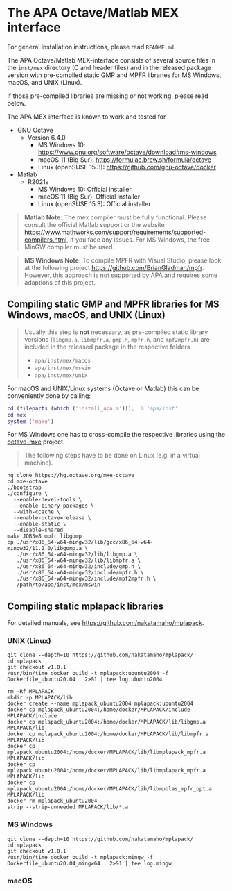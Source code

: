 # The APA Octave/Matlab MEX interface

For general installation instructions, please read `README.md`.

The APA Octave/Matlab MEX-interface consists of several source files in the
`inst/mex` directory (C and header files) and in the released package
version with pre-compiled static GMP and MPFR libraries for MS Windows, macOS,
and UNIX (Linux).

If those pre-compiled libraries are missing or not working, please read below.

The APA MEX interface is known to work and tested for

- GNU Octave
  - Version 6.4.0
    - MS Windows 10: <https://www.gnu.org/software/octave/download#ms-windows>
    - macOS 11 (Big Sur): <https://formulae.brew.sh/formula/octave>
    - Linux (openSUSE 15.3): <https://github.com/gnu-octave/docker>
- Matlab
  - R2021a
    - MS Windows 10: Official installer
    - macOS 11 (Big Sur): Official installer
    - Linux (openSUSE 15.3): Official installer

> **Matlab Note:** The mex compiler must be fully functional.
> Please consult the official Matlab support or the website
> <https://www.mathworks.com/support/requirements/supported-compilers.html>,
> if you face any issues.
> For MS Windows, the free MinGW compiler must be used.

> **MS Windows Note:** To compile MPFR with Visual Studio, please look at the
> following project <https://github.com/BrianGladman/mpfr>.  However, this
> approach is not supported by APA and requires some adaptions of this project.


## Compiling static GMP and MPFR libraries for MS Windows, macOS, and UNIX (Linux)

> Usually this step is **not** necessary, as pre-compiled static library
> versions (`libgmp.a`, `libmpfr.a`, `gmp.h`, `mpfr.h`, and `mpf2mpfr.h`)
> are included in the released package in the respective folders
> - `apa/inst/mex/macos`
> - `apa/inst/mex/mswin`
> - `apa/inst/mex/unix`

For macOS and UNIX/Linux systems (Octave or Matlab) this can be conveniently
done by calling:
```matlab
cd (fileparts (which ('install_apa.m')));  % 'apa/inst'
cd mex
system ('make')
```

For MS Windows one has to cross-compile the respective libraries using
the [octave-mxe](https://wiki.octave.org/Windows_Installer) project.

> The following steps have to be done on Linux (e.g. in a virtual machine).

```
hg clone https://hg.octave.org/mxe-octave
cd mxe-octave
./bootstrap
./configure \
  --enable-devel-tools \
  --enable-binary-packages \
  --with-ccache \
  --enable-octave=release \
  --enable-static \
  --disable-shared
make JOBS=8 mpfr libgomp
cp ./usr/x86_64-w64-mingw32/lib/gcc/x86_64-w64-mingw32/11.2.0/libgomp.a \
   ./usr/x86_64-w64-mingw32/lib/libgmp.a \
   ./usr/x86_64-w64-mingw32/lib/libmpfr.a \
   ./usr/x86_64-w64-mingw32/include/gmp.h \
   ./usr/x86_64-w64-mingw32/include/mpfr.h \
   ./usr/x86_64-w64-mingw32/include/mpf2mpfr.h \
   /path/to/apa/inst/mex/mswin
```


## Compiling static mplapack libraries

For detailed manuals, see <https://github.com/nakatamaho/mplapack>.

### UNIX (Linux)

```
git clone --depth=10 https://github.com/nakatamaho/mplapack/
cd mplapack
git checkout v1.0.1
/usr/bin/time docker build -t mplapack:ubuntu2004 -f Dockerfile_ubuntu20.04 . 2>&1 | tee log.ubuntu2004

rm -Rf MPLAPACK
mkdir -p MPLAPACK/lib
docker create --name mplapack_ubuntu2004 mplapack:ubuntu2004
docker cp mplapack_ubuntu2004:/home/docker/MPLAPACK/include       MPLAPACK/include
docker cp mplapack_ubuntu2004:/home/docker/MPLAPACK/lib/libgmp.a  MPLAPACK/lib
docker cp mplapack_ubuntu2004:/home/docker/MPLAPACK/lib/libmpfr.a MPLAPACK/lib
docker cp mplapack_ubuntu2004:/home/docker/MPLAPACK/lib/libmplapack_mpfr.a   MPLAPACK/lib
docker cp mplapack_ubuntu2004:/home/docker/MPLAPACK/lib/libmplapack_mpfr.a   MPLAPACK/lib
docker cp mplapack_ubuntu2004:/home/docker/MPLAPACK/lib/libmpblas_mpfr_opt.a MPLAPACK/lib
docker rm mplapack_ubuntu2004
strip --strip-unneeded MPLAPACK/lib/*.a
```

### MS Windows

```
git clone --depth=10 https://github.com/nakatamaho/mplapack/
cd mplapack
git checkout v1.0.1
/usr/bin/time docker build -t mplapack:mingw -f  Dockerfile_ubuntu20.04_mingw64 . 2>&1 | tee log.mingw
```

### macOS
